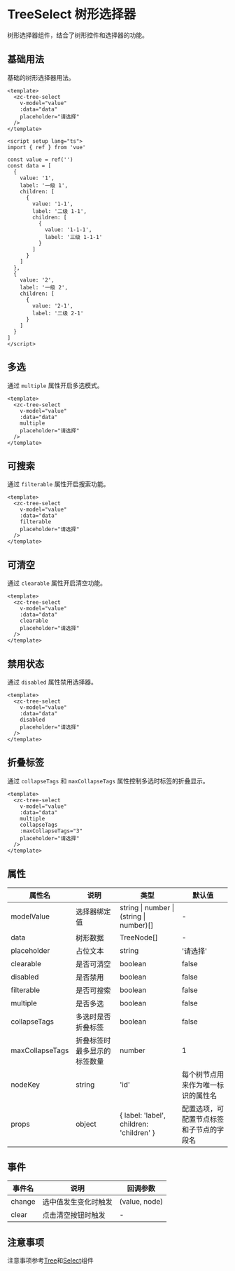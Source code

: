 # TreeSelect 树形选择器

树形选择器组件，结合了树形控件和选择器的功能。

## 基础用法

基础的树形选择器用法。

```vue
<template>
  <zc-tree-select
    v-model="value"
    :data="data"
    placeholder="请选择"
  />
</template>

<script setup lang="ts">
import { ref } from 'vue'

const value = ref('')
const data = [
  {
    value: '1',
    label: '一级 1',
    children: [
      {
        value: '1-1',
        label: '二级 1-1',
        children: [
          {
            value: '1-1-1',
            label: '三级 1-1-1'
          }
        ]
      }
    ]
  },
  {
    value: '2',
    label: '一级 2',
    children: [
      {
        value: '2-1',
        label: '二级 2-1'
      }
    ]
  }
]
</script>
```

## 多选

通过 `multiple` 属性开启多选模式。

```vue
<template>
  <zc-tree-select
    v-model="value"
    :data="data"
    multiple
    placeholder="请选择"
  />
</template>
```

## 可搜索

通过 `filterable` 属性开启搜索功能。

```vue
<template>
  <zc-tree-select
    v-model="value"
    :data="data"
    filterable
    placeholder="请选择"
  />
</template>
```

## 可清空

通过 `clearable` 属性开启清空功能。

```vue
<template>
  <zc-tree-select
    v-model="value"
    :data="data"
    clearable
    placeholder="请选择"
  />
</template>
```

## 禁用状态

通过 `disabled` 属性禁用选择器。

```vue
<template>
  <zc-tree-select
    v-model="value"
    :data="data"
    disabled
    placeholder="请选择"
  />
</template>
```

## 折叠标签

通过 `collapseTags` 和 `maxCollapseTags` 属性控制多选时标签的折叠显示。

```vue
<template>
  <zc-tree-select
    v-model="value"
    :data="data"
    multiple
    collapseTags
    :maxCollapseTags="3"
    placeholder="请选择"
  />
</template>
```

## 属性

| 属性名 | 说明 | 类型 | 默认值 |
|--------|------|------|--------|
| modelValue | 选择器绑定值 | string \| number \| (string \| number)[] | - |
| data | 树形数据 | TreeNode[] | - |
| placeholder | 占位文本 | string | '请选择' |
| clearable | 是否可清空 | boolean | false |
| disabled | 是否禁用 | boolean | false |
| filterable | 是否可搜索 | boolean | false |
| multiple | 是否多选 | boolean | false |
| collapseTags | 多选时是否折叠标签 | boolean | false |
| maxCollapseTags | 折叠标签时最多显示的标签数量 | number | 1 |
| nodeKey | string | 'id' | 每个树节点用来作为唯一标识的属性名 |
| props | object | { label: 'label', children: 'children' } | 配置选项，可配置节点标签和子节点的字段名 |

## 事件

| 事件名 | 说明 | 回调参数 |
|--------|------|----------|
| change | 选中值发生变化时触发 | (value, node) |
| clear | 点击清空按钮时触发 | - |

## 注意事项

注意事项参考[Tree](src/packages/tree)和[Select](src/packages/select)组件
